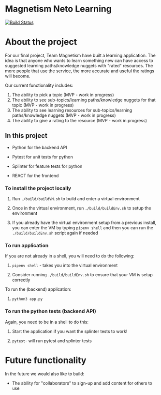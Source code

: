 Magnetism Neto Learning
=======================

[![Build Status](https://travis-ci.com/mattTea/magnetism.svg?branch=master)](https://travis-ci.com/mattTea/magnetism)

# About the project

For our final project, Team Magnetism have built a learning application. The idea is that anyone who wants to learn something new can have access to suggested learning paths/knowledge nuggets with "rated" resources. The more people that use the service, the more accurate and useful the ratings will become.

Our current functionality includes:

1. The ability to pick a topic (MVP - work in progress)
2. The ability to see sub-topics/learning paths/knowledge nuggets for that topic (MVP - work in progress)
3. The ability to see learning resources for sub-topics/learning paths/knowledge nuggets (MVP - work in progress)
4. The ability to give a rating to the resource (MVP - work in progress)

## In this project

- Python for the backend API
- Pytest for unit tests for python
- Splinter for feature tests for python

- REACT for the frontend

### To install the project locally

1. Run `./build/buildVM.sh` to build and enter a virtual environment

2. Once in the virtual environment, run `./build/buildEnv.sh` to setup the environment

3. If you already have the virtual environment setup from a previous install, you can enter the VM by typing `pipenv shell` and then you can run the `./build/buildEnv.sh` script again if needed

### To run application

If you are not already in a shell, you will need to do the following:

1. `pipenv shell` - takes you into the virtual environment

2. Consider running `./build/buildEnv.sh` to ensure that your VM is setup correctly

To run the (backend) application:

1. `python3 app.py`

### To run the python tests (backend API)

Again, you need to be in a shell to do this:

1. Start the application if you want the splinter tests to work!

2. `pytest`- will run pytest and splinter tests

# Future functionality

In the future we would also like to build:

- The ability for "collaborators" to sign-up and add content for others to use
